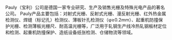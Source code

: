 Pauly（宝利）公司是德国一家专业研究、生产及销售光栅及特殊光电产品的著名公司。 Pauly产品主要包括：对射式光栅、反射式光栅、漫反射光栅、红外热金属检测仪、焊缝（标记孔）检测仪、薄板针孔检测仪（φ≥0.2mm）、起重机防撞保护光栅、检测薄板光栅尺、耐高温光栅等，广泛用于轧钢生产线冷热轧钢板材定位和检测、起重机防撞保护、造纸设备纸张检测、仓储物流等领域。